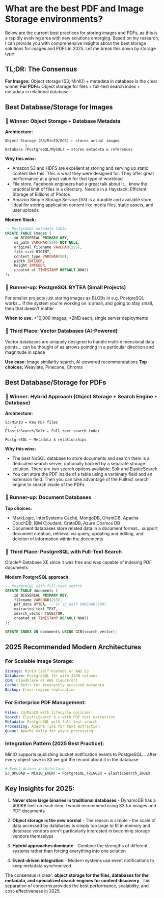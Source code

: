 # What are the best PDF and Image Storage environments?
Below are the current best practices for storing images and PDFs, as this is a rapidly evolving area with new solutions emerging. Based on my research, I can provide you with comprehensive insights about the best storage solutions for images and PDFs in 2025. Let me break this down by storage type:

## **TL;DR: The Consensus**

**For Images:** Object storage (S3, MinIO) + metadata in database is the clear winner
**For PDFs:** Object storage for files + full-text search index + metadata in relational database

## **Best Database/Storage for Images**

### **🥇 Winner: Object Storage + Database Metadata**

**Architecture:**
```
Object Storage (S3/MinIO/GCS) ← stores actual images
         ↓
Database (PostgreSQL/MySQL) ← stores metadata & references
```

**Why this wins:**
- Amazon S3 and HDFS are excellent at storing and serving up static content like this. This is what they were designed for. They offer great performance at a great value for that type of workload
- File store. Facebook engineers had a great talk about it... know the practical limit of files in a directory. Needle in a Haystack: Efficient Storage of Billions of Photos
- Amazon Simple Storage Service (S3) is a durable and available store, ideal for storing application content like media files, static assets, and user uploads

**Modern Stack:**
```sql
-- PostgreSQL metadata table
CREATE TABLE images (
    id BIGSERIAL PRIMARY KEY,
    s3_path VARCHAR(500) NOT NULL,
    original_filename VARCHAR(255),
    file_size BIGINT,
    content_type VARCHAR(50),
    width INTEGER,
    height INTEGER,
    created_at TIMESTAMP DEFAULT NOW()
);
```

### **🥈 Runner-up: PostgreSQL BYTEA (Small Projects)**

For smaller projects just storing images as BLOBs in e.g. PostgreSQL works... If the system you're working on is small, and going to stay small, then that doesn't matter

**When to use:** <10,000 images, <2MB each, single server deployments

### **🥉 Third Place: Vector Databases (AI-Powered)**

Vector databases are uniquely designed to handle multi-dimensional data points... can be thought of as arrows pointing in a particular direction and magnitude in space

**Use case:** Image similarity search, AI-powered recommendations
**Top choices:** Weaviate, Pinecone, Chroma

## **Best Database/Storage for PDFs**

### **🥇 Winner: Hybrid Approach (Object Storage + Search Engine + Database)**

**Architecture:**
```
S3/MinIO ← Raw PDF files
    ↓
ElasticSearch/Solr ← Full-text search index  
    ↓
PostgreSQL ← Metadata & relationships
```

**Why this wins:**
- The best NoSQL database to store documents and search them is a dedicated search server, optionally backed by a separate storage solution. There are two search options available: Solr and ElasticSearch
- You can store the PDF inside of a table using a varbinary field and an extension field. Then you can take advantage of the Fulltext search engine to search inside of the PDFs

### **🥈 Runner-up: Document Databases**

**Top choices:**
- MarkLogic, InterSystems Caché, MongoDB, OrientDB, Apache CouchDB, IBM Cloudant, CrateDB, Azure Cosmos DB
- Document databases store related data in a document format... support document creation, retrieval via query, updating and editing, and deletion of information within the documents

### **🥉 Third Place: PostgreSQL with Full-Text Search**

Oracle® Database XE since it was free and was capable of indexing PDF documents

**Modern PostgreSQL approach:**
```sql
-- PostgreSQL with full-text search
CREATE TABLE documents (
    id BIGSERIAL PRIMARY KEY,
    filename VARCHAR(255),
    pdf_data BYTEA, -- or s3_path VARCHAR(500)
    extracted_text TEXT,
    search_vector TSVECTOR,
    created_at TIMESTAMP DEFAULT NOW()
);

CREATE INDEX ON documents USING GIN(search_vector);
```

## **2025 Recommended Modern Architectures**

### **For Scalable Image Storage:**
```yaml
Storage: MinIO (self-hosted) or AWS S3
Database: PostgreSQL 15+ with JSON columns
CDN: CloudFlare or AWS CloudFront  
Cache: Redis for frequently accessed metadata
Backup: Cross-region replication
```

### **For Enterprise PDF Management:**
```yaml
Files: S3/MinIO with lifecycle policies
Search: ElasticSearch 8.x with PDF text extraction
Metadata: PostgreSQL with full-text search
Processing: Apache Tika for text extraction
Queue: Apache Kafka for async processing
```

### **Integration Pattern (2025 Best Practice):**

MinIO supports publishing bucket notification events to PostgreSQL... after every object save in S3 we got the record about it in the database

```python
# Event-driven architecture
S3_UPLOAD → MinIO_EVENT → PostgreSQL_TRIGGER → ElasticSearch_INDEX
```

## **Key Insights for 2025:**

1. **Never store large binaries in traditional databases** - DynamoDB has a 400KB limit on each item. I would recommend using S3 for images and PDF documents

2. **Object storage is the new normal** - The reason is simple - the scale of data accessed by databases is simply too large to fit in memory and database vendors aren't particularly interested in becoming storage vendors themselves

3. **Hybrid approaches dominate** - Combine the strengths of different systems rather than forcing everything into one solution

4. **Event-driven integration** - Modern systems use event notifications to keep metadata synchronized

The consensus is clear: **object storage for the files, databases for the metadata, and specialized search engines for content discovery**. This separation of concerns provides the best performance, scalability, and cost-effectiveness in 2025.

